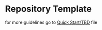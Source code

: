 # Repository Template

for more guidelines go to [Quick Start/TBD](/docs/quickstart/quick_tbd) file
